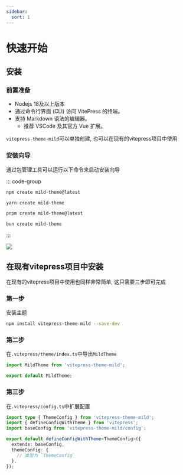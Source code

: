 ```yaml
---
sidebar:
  sort: 1
---
```


# 快速开始

## 安装

### 前置准备

- Nodejs 18及以上版本
- 通过命令行界面 (CLI) 访问 VitePress 的终端。
- 支持 Markdown 语法的编辑器。
  - 推荐 VSCode 及其官方 Vue 扩展。

`vitepress-theme-mild`可以单独创建, 也可以在现有的vitepress项目中使用

### 安装向导

通过包管理工具可以运行以下命令来启动安装向导

::: code-group

```sh [npm]
npm create mild-theme@latest
```

```sh [yarn]
yarn create mild-theme
```

```sh [pnpm]
pnpm create mild-theme@latest
```

```sh [bun]
bun create mild-theme
```

:::

![](https://hacxy-1259720482.cos.ap-hongkong.myqcloud.com/images/Kapture%202024-12-31%20at%2011.58.09.gif)

## 在现有vitepress项目中安装

在现有的vitepress项目中使用也同样非常简单, 这只需要三步即可完成

### 第一步

安装主题

```sh
npm install vitepress-theme-mild --save-dev
```

### 第二步

在`.vitepress/theme/index.ts`中导出`MildTheme`

```ts [.vitepress/theme/index.ts]
import MildTheme from 'vitepress-theme-mild';

export default MildTheme;
```

### 第三步

在`.vitepress/config.ts`中扩展配置

```ts [.vitepress/config.ts]
import type { ThemeConfig } from 'vitepress-theme-mild';
import { defineConfigWithTheme } from 'vitepress';
import baseConfig from 'vitepress-theme-mild/config';

export default defineConfigWithTheme<ThemeConfig>({
  extends: baseConfig,
  themeConfig: {
    // 类型为 `ThemeConfig`
  },
});

```
